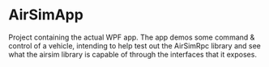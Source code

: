 # AirSimApp

Project containing the actual WPF app. The app demos some command & control of a vehicle, intending to help test out the AirSimRpc library and see what the airsim library is capable of through the interfaces that it exposes.
